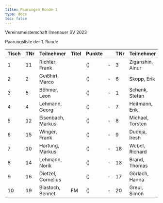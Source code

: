 ```yaml
---
title: Paarungen Runde 1
type: docs
toc: false
---
```


Vereinsmeisterschaft Ilmenauer SV 2023

Paarungsliste der 1. Runde  

| Tisch | TNr | Teilnehmer         | Titel | Punkte |   | TNr | Teilnehmer       | Titel | Punkte | Ergebnis |
|-------|-----|--------------------|-------|--------|---|-----|------------------|-------|--------|----------|
| 1     | 11  | Richter, Frank     |       | ()     | - | 3   | Ziganshin, Ainur |       | ()     | 0 - 1    |
| 2     | 2   | Geißhirt, Marco    |       | ()     | - | 6   | Skopp, Erik      |       | ()     | ½ - ½    |
| 3     | 5   | Böhmer, Leon       |       | ()     | - | 1   | Schenk, Stefan   |       | ()     | 1 - 0    |
| 4     | 4   | Lehmann, Georg     |       | ()     | - | 7   | Heitmann, Erik   |       | ()     | 0 - 1    |
| 5     | 12  | Eisenbach, Markus  |       | ()     | - | 8   | Michael, Torsten |       | ()     | ½ - ½    |
| 6     | 15  | Winger, Frank      |       | ()     | - | 9   | Dudeja, Iresh    |       | ()     | 0 - 1    |
| 7     | 10  | Hartung, Markus    |       | ()     | - | 18  | Webel, Richard   |       | ()     | 1 - 0    |
| 8     | 14  | Lehmann, Norik     |       | ()     | - | 13  | Brand, Thomas    |       | ()     | 0 - 1    |
| 9     | 16  | Dietzel, Cornelius |       | ()     | - | 17  | Görlach, Hanna   |       | ()     | - - +    |
| 10    | 19  | Biastoch, Bennet   | FM    | ()     | - | 20  | Greul, Simon     |       | ()     | 0 - 1    |
